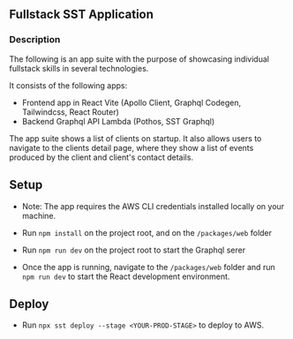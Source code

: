 ## Fullstack SST Application

### Description

The following is an app suite with the purpose of showcasing individual
fullstack skills in several technologies.

It consists of the following apps:

- Frontend app in React Vite (Apollo Client, Graphql Codegen, Tailwindcss, React Router)
- Backend Graphql API Lambda (Pothos, SST Graphql)

The app suite shows a list of clients on startup. It also allows users to
navigate to the clients detail page, where they show a list of events produced
by the client and client's contact details.

## Setup

- Note: The app requires the AWS CLI credentials installed locally on your machine.

- Run `npm install` on the project root, and on the `/packages/web` folder
- Run `npm run dev` on the project root to start the Graphql serer
- Once the app is running, navigate to the `/packages/web` folder and run `npm run dev` to start the React development environment.

## Deploy

- Run `npx sst deploy --stage <YOUR-PROD-STAGE>` to deploy to AWS.
